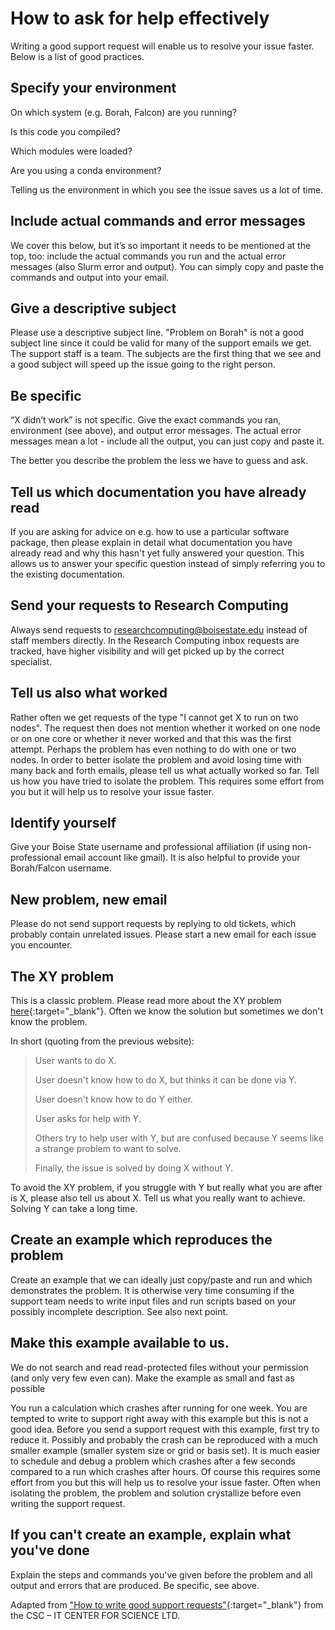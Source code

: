 # How to ask for help effectively

Writing a good support request will enable us to resolve your issue faster.
Below is a list of good practices.

## Specify your environment

On which system (e.g. Borah, Falcon) are you running?

Is this code you compiled?

Which modules were loaded?

Are you using a conda environment?

Telling us the environment in which you see the issue saves us a lot of time.

## Include actual commands and error messages

We cover this below, but it’s so important it needs to be mentioned at the top, too: include the actual commands you run and the actual error messages (also Slurm error and output).
You can simply copy and paste the commands and output into your email.

## Give a descriptive subject

Please use a descriptive subject line.
"Problem on Borah" is not a good subject line since it could be valid for many of the support emails we get.
The support staff is a team.
The subjects are the first thing that we see and a good subject will speed up the issue going to the right person.

## Be specific

“X didn’t work” is not specific.
Give the exact commands you ran, environment (see above), and output error messages.
The actual error messages mean a lot - include all the output, you can just copy and paste it.

The better you describe the problem the less we have to guess and ask.

## Tell us which documentation you have already read

If you are asking for advice on e.g. how to use a particular software package, then please explain in detail what documentation you have already read and why this hasn't yet fully answered your question.
This allows us to answer your specific question instead of simply referring you to the existing documentation.

## Send your requests to Research Computing

Always send requests to [researchcomputing@boisestate.edu](mailto:researchcomputing@boisestate.edu) instead of staff members directly.
In the Research Computing inbox requests are tracked, have higher visibility and will get picked up by the correct specialist.

## Tell us also what worked

Rather often we get requests of the type "I cannot get X to run on two nodes".
The request then does not mention whether it worked on one node or on one core or whether it never worked and that this was the first attempt.
Perhaps the problem has even nothing to do with one or two nodes.
In order to better isolate the problem and avoid losing time with many back and forth emails, please tell us what actually worked so far.
Tell us how you have tried to isolate the problem.
This requires some effort from you but it will help us to resolve your issue faster.

## Identify yourself

Give your Boise State username and professional affiliation (if using non-professional email account like gmail).
It is also helpful to provide your Borah/Falcon username.

## New problem, new email

Please do not send support requests by replying to old tickets, which probably contain unrelated issues.
Please start a new email for each issue you encounter.

## The XY problem

This is a classic problem.
Please read more about the XY problem [here](https://xyproblem.info/){:target="_blank"}.
Often we know the solution but sometimes we don't know the problem.

In short (quoting from the previous website):

> User wants to do X.
>
> User doesn't know how to do X, but thinks it can be done via Y.
>
> User doesn't know how to do Y either.
>
> User asks for help with Y.
>
> Others try to help user with Y, but are confused because Y seems like a strange problem to want to solve.
>
> Finally, the issue is solved by doing X without Y.

To avoid the XY problem, if you struggle with Y but really what you are after is X, please also tell us about X.
Tell us what you really want to achieve.
Solving Y can take a long time.

## Create an example which reproduces the problem

Create an example that we can ideally just copy/paste and run and which demonstrates the problem.
It is otherwise very time consuming if the support team needs to write input files and run scripts based on your possibly incomplete description.
See also next point.

## Make this example available to us.

We do not search and read read-protected files without your permission (and only very few even can).
Make the example as small and fast as possible

You run a calculation which crashes after running for one week.
You are tempted to write to support right away with this example but this is not a good idea.
Before you send a support request with this example, first try to reduce it.
Possibly and probably the crash can be reproduced with a much smaller example (smaller system size or grid or basis set).
It is much easier to schedule and debug a problem which crashes after a few seconds compared to a run which crashes after hours.
Of course this requires some effort from you but this will help us to resolve your issue faster.
Often when isolating the problem, the problem and solution crystallize before even writing the support request.

## If you can't create an example, explain what you've done

Explain the steps and commands you've given before the problem and all output and errors that are produced.
Be specific, see above.

Adapted from ["How to write good support requests"](https://docs.csc.fi/support/support-howto){:target="_blank"} from the CSC – IT CENTER FOR SCIENCE LTD.
